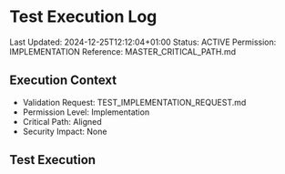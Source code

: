 # Test Execution Log
Last Updated: 2024-12-25T12:12:04+01:00
Status: ACTIVE
Permission: IMPLEMENTATION
Reference: MASTER_CRITICAL_PATH.md

## Execution Context
- Validation Request: TEST_IMPLEMENTATION_REQUEST.md
- Permission Level: Implementation
- Critical Path: Aligned
- Security Impact: None

## Test Execution
